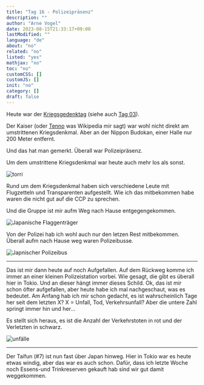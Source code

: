 ```yaml
---
title: "Tag 16 - Polizeipräsenz"
description: ""
author: "Arne Vogel"
date: 2023-08-15T21:33:17+09:00
lastModified: ""
language: "de"
about: "no"
related: "no"
listed: "yes"
mathjax: "no"
toc: "no"
customCSS: []
customJS: []
init: "no"
category: []
draft: false
---
```


Heute war der [Kriegsgedenktag](https://japannews.yomiuri.co.jp/society/general-news/20230815-129862/) (siehe auch [Tag 03](https://www.arnevogel.com/japan/tag-03/)).

Der Kaiser (oder [Tenno](https://de.wikipedia.org/wiki/Tenn%C5%8D) was Wikipedia mir sagt) war wohl nicht direkt am umstrittenen Kriegsdenkmal.
Aber an der Nippon Budokan, einer Halle nur 200 Meter entfernt.

Und das hat man gemerkt.
Überall war Polizeipräsenz.

Um dem umstrittene Kriegsdenkmal war heute auch mehr los als sonst.

![torri](torii.jpg)

Rund um dem Kriegsdenkmal haben sich verschiedene Leute mit Flugzetteln und Transparenten aufgestellt.
Wie ich das mitbekommen habe waren die nicht gut auf die CCP zu sprechen.

Und die Gruppe ist mir aufm Weg nach Hause entgegengekommen.

![Japanische Flaggenträger](flaggenträger.jpg)

Von der Polizei hab ich wohl auch nur den letzen Rest mitbekommen.
Überall aufm nach Hause weg waren Polizeibusse.

![Japnischer Polizeibus](polizeibus.jpg)

---

Das ist mir dann heute auf noch Aufgefallen.
Auf dem Rückweg komme ich immer an einer kleinen Polizeistation vorbei.
Wie gesagt, die gibt es überall hier in Tokio.
Und an dieser hängt immer dieses Schild.
Ok, das ist mir schon öfter aufgefallen, aber heute habe ich mal nachgeschaut, was es bedeutet.
Am Anfang hab ich mir schon gedacht, es ist wahrscheinlich Tage her seit dem letzten X?
X = Unfall, Tod, Verkehrsunfall?
Aber die untere Zahl springt immer hin und her…

Es stellt sich heraus, es ist die Anzahl der Verkehrstoten in rot und der Verletzten in schwarz.

![unfälle](unfälle.jpg)

---

Der Taifun (#7) ist nun fast über Japan hinweg.
Hier in Tokio war es heute etwas windig, aber das war es auch schon.
Dafür, dass ich letzte Woche noch Essens-und Trinkreserven gekauft hab sind wir gut damit weggekommen.
